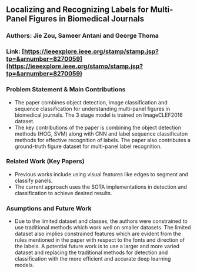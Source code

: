## Localizing and Recognizing Labels for Multi-Panel Figures in Biomedical Journals 
### Authors: Jie Zou, Sameer Antani and George Thoma 
### Link: [https://ieeexplore.ieee.org/stamp/stamp.jsp?tp=&arnumber=8270059](https://ieeexplore.ieee.org/stamp/stamp.jsp?tp=&arnumber=8270059)

### Problem Statement & Main Contributions
- The paper combines object detection, image classification and sequence classification for understanding multi-panel figures in biomedical journals. The 3 stage model is trained on ImageCLEF2016 dataset. 
- The key contributions of the paper is combining the object detection methods (HOG, SVM) along with CNN and label sequence classificaton methods for effective recognition of labels. The paper also contributes a ground-truth figure dataset for multi-panel label recognition. 

### Related Work (Key Papers)
- Previous works include using visual features like edges to segment and classify panels. 
- The current approach uses the SOTA implementations in detection and classification to achieve desired results. 

### Asumptions and Future Work
- Due to the limited dataset and classes, the authors were constrained to use traditional methods which work well on smaller datasets. The limited dataset also implies constrained features which are evident from the rules mentioned in the paper with respect to the fonts and direction of the labels. A potential future work is to use a larger and more varied dataset and replacing the traditional methods for detection and classification with the more efficient and accurate deep learning models. 
